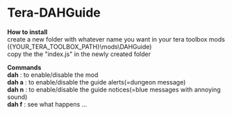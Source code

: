 # Tera-DAHGuide
<strong>How to install</strong></br>
create a new folder with whatever name you want in your tera toolbox mods ({YOUR_TERA_TOOLBOX_PATH}\mods\DAHGuide)</br>
copy the the "index.js" in the newly created folder</br>

<strong>Commands</strong></br>
  <strong>dah</strong> : to enable/disable the mod</br>
  <strong>dah a</strong> : to enable/disable the guide alerts(=dungeon message)</br>
  <strong>dah n</strong> : to enable/disable the guide notices(=blue messages with annoying sound)</br>
  <strong>dah f</strong> : see what happens ...</br>
    
